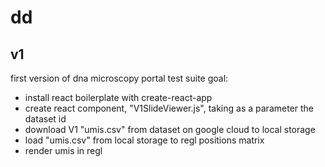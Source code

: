 # dd

## v1
first version of dna microscopy portal test suite
goal:
* install react boilerplate with create-react-app
* create react component, "V1SlideViewer.js", taking as a parameter the dataset id
* download V1 "umis.csv" from dataset on google cloud to local storage
* load "umis.csv" from local storage to regl positions matrix
* render umis in regl
